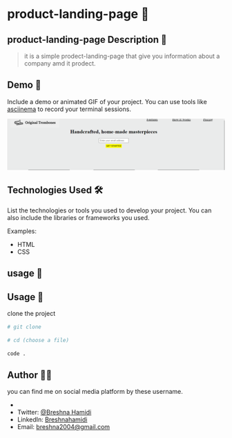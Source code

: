 # product-landing-page 🚀

## product-landing-page Description 📝

> it is a simple prodect-landing-page that give you information about a company amd it prodect.


## Demo 📸

Include a demo or animated GIF of your project. You can use tools like [asciinema](https://asciinema.org/) to record your terminal sessions.

![picture](1.png)

## Technologies Used 🛠️

List the technologies or tools you used to develop your project. You can also include the libraries or frameworks you used.

Examples:

- HTML
- CSS

## usage 🎯

## Usage 🎯

clone the project 

```bash
# git clone
```

```bash
# cd (choose a file)
```

```bash
code .
```




## Author 👩‍💻

you can find me on social media platform by these username.

-
- Twitter: [@Breshna Hamidi](https://twitter.com/your-twitter)
- LinkedIn: [Breshnahamidi](https://linkedin.com/in/your-name)
- Email: [breshna2004@gmail.com](mailto:example@gmail.com)

